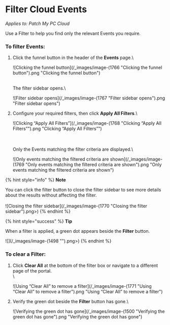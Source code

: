# Filter Cloud Events

_Applies to: Patch My PC Cloud_

Use a Filter to help you find only the relevant Events you require.

### To filter Events:

1.  Click the funnel button in the header of the **Events** page.\


    ![Clicking the funnel button](/_images/image-(1766 "Clicking the funnel button").png "Clicking the funnel button")

    \
    The filter sidebar opens.\


    ![Filter sidebar opens](/_images/image-(1767 "Filter sidebar opens").png "Filter sidebar opens")


2.  Configure your required filters, then click **Apply All Filters**.\


    ![Clicking “Apply All Filters”](/_images/image-(1768 "Clicking “Apply All Filters”").png "Clicking “Apply All Filters”")

    \
    \
    Only the Events matching the filter criteria are displayed.\


    ![Only events matching the filtered criteria are shown](/_images/image-(1769 "Only events matching the filtered criteria are shown").png "Only events matching the filtered criteria are shown")

{% hint style="info" %}
**Note**

You can click the filter button to close the filter sidebar to see more details about the results without affecting the filter.\
\
![Closing the filter sidebar](/_images/image-(1770 "Closing the filter sidebar").png>)
{% endhint %}

{% hint style="success" %}
**Tip**

When a filter is applied, a green dot appears beside the **Filter** button.

![](/_images/image-(1498 "").png>)
{% endhint %}

### To clear a Filter:

1.  Click **Clear All** at the bottom of the filter box or navigate to a different page of the portal.\
    \


    ![Using “Clear All” to remove a filter](/_images/image-(1771 "Using “Clear All” to remove a filter").png "Using “Clear All” to remove a filter")
2.  Verify the green dot beside the **Filter** button has gone.\


    ![Verifying the green dot has gone](/_images/image-(1500 "Verifying the green dot has gone").png "Verifying the green dot has gone")
